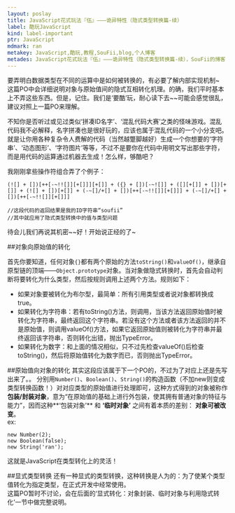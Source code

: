 ```yaml
---
layout: poslay
title: JavaScript花式玩法『伍』———诡异特性（隐式类型转换篇-续）
label: 酷玩JavaScript
kind: label-important
ptr: JavaScript
mdmark: ran
metakey: JavaScript,酷玩,教程,SouFii,blog,个人博客
metades: JavaScript花式玩法『伍』———诡异特性（隐式类型转换篇-续），SouFii的博客
---
```


要弄明白数据类型在不同的运算中是如何被转换的，有必要了解内部实现机制~		
这篇PO中会详细说明对象与原始值间的隐式互相转化机理。的确，我们平时基本上不弄这些东西。但是，记住。我们是‘要酷’玩，耐心读下去~~可能会感觉很乱，建议对照上一篇PO来理解。	

不知你是否听过或见过类似‘拼凑ID名字’、‘混乱代码大赛’之类的怪味游戏。混乱代码我不必解释，名字拼凑也是很好玩的，应该也属于混乱代码的一个小分支吧。就是让你用各种复杂令人费解的代码（当然越蹩脚越好）生成一个你想要的‘字符串’、‘动态图形’、‘字符图片’等等，不过不是要你在代码中用明文写出那些字符，而是用代码的运算通过机器去生成！怎么样，够酷吧？

我刚刚拿些操作符组合弄了个例子：

	(![] + [])[++[-~!![]][+[]]][+[]] + ({} + [])[-~![]] + ([][+[]] + [])[+[]] + (![] + [])[+[]] + (-~[]/+[] + [])[++[-~!![]][+[]]] + (-~[]/+[] + [])[++[-~!![]][+[]]]

	//这段代码的返回结果是我的ID字符串“soufii”
	//其中就应用了隐式类型转换中的值与类型问题

待会儿我们再说其机密~~好！开始说正经的了~

##对象向原始值的转化

首先你要知道，任何对象`{}`都有两个原始的方法`toString()`和`valueOf()`，继承自原型链的顶端——`Object.prototype`对象。当对象做隐式转换时，首先会自动判断将要转化为什么类型，然后按规则调用上述两个方法。规则如下：

+ 如果对象要被转化为布尔型，最简单：所有引用类型或者说对象都转换成true。
+ 如果转化为字符串：若有toString()方法，则调用，当该方法返回原始值时被转化为字符串，最终返回这个字符串。若没有这个方法或者该方法返回的并不是原始值，则调用valueOf()方法，如果它返回原始值则被转化为字符串并最终返回该字符串，否则转化出错，抛出TypeError。
+ 如果转化为数字：和上面的情况相似，只不过先检查valueOf()后检查toString()，然后将原始值转化为数字而已，否则抛出TypeError。

##原始值向对象的转化
其实这段应该属于下一个PO的，不过为了对应上还是先写出来了。。	
分别用`Number()`、`Boolean()`、`String()`的构造函数（不加new则变成类型转换函数！）对对应类型的原始值进行处理即可，这种方式得到的对象被称作**包装/封装对象**，意为“在原始值的基础上进行外包装，使其拥有普通对象的特征与能力”，因而这种**‘包装对象’** 和 **‘临时对象’** 之间有着本质的差别： **对象可被改变**。	 
ex:

	new Number(2);
	new Boolean(false);
	new String('ran');

这就是JavaScript在类型转化上的灵活！

##显式类型转换
还有一种显式的类型转换，这种转换是人为的：为了使某个类型值转化为指定类型，在正式开发中经常使用。	
这篇PO暂时不讨论，会在后面的‘显式转化：对象封装、临时对象与利用隐式转化’一节中做完整说明。
　
